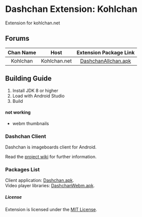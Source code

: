 # Dashchan Extension: Kohlchan

Extension for kohlchan.net

## Forums

| Chan Name       | Host                 | Extension Package Link                                                                                                                |
| :-------------: | :------------------: | :-----------------------------------------------------------------------------------------------------------------------------------: |
| Kohlchan        | Kohlchan.net         | [DashchanAllchan.apk](https://github.com/krautbernd/Files/raw/master/Dashchan-Extensions-kohlchan-release.apk)                        |

## Building Guide

1. Install JDK 8 or higher
2. Load with Android Studio 
3. Build

#### not working
* webm thumbnails

### Dashchan Client

Dashchan is imageboards client for Android.

Read the [project wiki](https://github.com/Mishiranu/Dashchan/wiki) for further information.

### Packages List

Client application: [Dashchan.apk](https://github.com/Mishiranu/Dashchan-Extensions/raw/master/update/package/Dashchan.apk).  
Video player libraries: [DashchanWebm.apk](https://github.com/Mishiranu/Dashchan-Extensions/raw/master/update/package/DashchanWebm.apk).

##### License

Extension is licensed under the [MIT License](LICENSE).

